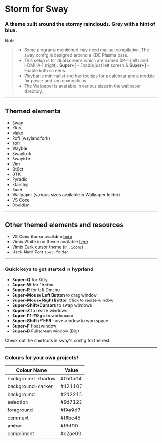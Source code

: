 # Storm for Sway

### A theme built around the stormy rainclouds. Grey with a hint of blue.


Note
> - Some programs mentioned may need manual compilation. The sway config is designed around a KDE Plasma base.
> - This setup is for dual screens which are named DP-1 (left) and HDMI-A-1 (right). **Super+[** - Enable just left screen & **Super+]** - Enable both screens.
> - Waybar is minimalist and has tooltips for a calendar and a module for power and vpn connections.
> - The Wallpaper is available in various sizes in the wallpaper directory.
>
>

---

## Themed elements

- Sway
- Kitty
- Mako
- Rofi (wayland fork)
- Tofi
- Waybar
- Swaylock
- Swayidle
- Vim
- Qt6ct
- GTK
- Pyradio
- Starship
- Bash
- Wallpaper (various sizes available in Wallpaper folder)
- VS Code
- Obsidian

---

## Other themed elements and resources

- VS Code theme available [here](https://marketplace.visualstudio.com/items?itemName=JackdawDev.storm-darktheme&ssr=false)
- Vimix White icon theme available [here](https://github.com/vinceliuice/vimix-icon-theme)
- Vimix Dark cursor theme (in `.icons`)
- Hack Nerd Font `fonts` folder. 

---

### Quick keys to get started in hyprland

- **Super+Q** for Kitty
- **Super+W** for Firefox
- **Super+R** for tofi Dmenu
- **Super+Mouse Left Button** to drag window
- **Super+Mouse Right Button** Click to resize window
- **Super+Shift+Cursors** to swap windows
- **Super+Z** to resize windows
- **Super+F1-F9** go to workspace
- **Super+Shift+F1-F9** move window to workspace
- **Super+F** float window
- **Super+B** Fullscreen window (Big)

Check out the shortcuts in sway's config for the rest.

---

### Colours for your own projects!

| Colour Name | Value |
| --- | --- |
| background-shadow | #0a0a04 |
| background-darker | #121107 |
| background| #2d2215 |
| selection | #9d7122 |
| foreground | #f9e9d7 |
| comment | #f6bc45 |
| amber | #ffbf00 |
| compliment | #e2ae00 |